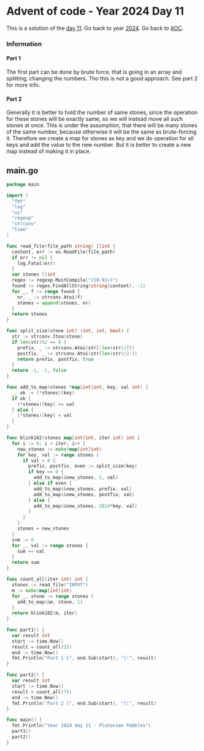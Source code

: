 # Advent of code - Year 2024 Day 11

This is a solution of the [day 11](https://adventofcode.com/2024/day/11). Go back to year [2024](2024.md). Go back to [AOC](../adventofcode.md).

### Information

#### Part 1

The first part can be done by brute force, that is going in an array and splitting, changing the numbers. Tho this is not a good approach. See part 2 for more info.

#### Part 2

Generally it is better to hold the number of same stones, since the operation for these stones will be exactly same, so we will instead move all such stones at once. This is under the assumption, that there will be many stones of the same number, because otherwise it will be the same as brute-forcing it. Therefore we create a map for stones as key and we do operation for all keys and add the value to the new number. But it is better to create a new map instead of making it in place.

## main.go

```go
package main

import (
  "fmt"
  "log"
  "os"
  "regexp"
  "strconv"
  "time"
)

func read_file(file_path string) []int {
  content, err := os.ReadFile(file_path)
  if err != nil {
    log.Fatal(err)
  }
  var stones []int
  regex := regexp.MustCompile("([0-9]+)")
  found := regex.FindAllString(string(content), -1)
  for _, f := range found {
    nr, _ := strconv.Atoi(f)
    stones = append(stones, nr)
  }
  return stones
}

func split_size(stone int) (int, int, bool) {
  str := strconv.Itoa(stone)
  if len(str)%2 == 0 {
    prefix, _ := strconv.Atoi(str[:len(str)/2])
    postfix, _ := strconv.Atoi(str[len(str)/2:])
    return prefix, postfix, true
  }
  return -1, -1, false
}

func add_to_map(stones *map[int]int, key, val int) {
  _, ok := (*stones)[key]
  if ok {
    (*stones)[key] += val
  } else {
    (*stones)[key] = val
  }
}

func blink182(stones map[int]int, iter int) int {
  for i := 0; i < iter; i++ {
    new_stones := make(map[int]int)
    for key, val := range stones {
      if val > 0 {
        prefix, postfix, even := split_size(key)
        if key == 0 {
          add_to_map(&new_stones, 1, val)
        } else if even {
          add_to_map(&new_stones, prefix, val)
          add_to_map(&new_stones, postfix, val)
        } else {
          add_to_map(&new_stones, 2024*key, val)
        }
      }
    }
    stones = new_stones
  }
  sum := 0
  for _, val := range stones {
    sum += val
  }
  return sum
}

func count_all(iter int) int {
  stones := read_file("INPUT")
  m := make(map[int]int)
  for _, stone := range stones {
    add_to_map(&m, stone, 1)
  }
  return blink182(m, iter)
}

func part1() {
  var result int
  start := time.Now()
  result = count_all(25)
  end := time.Now()
  fmt.Println("Part 1 [", end.Sub(start), "]:", result)
}

func part2() {
  var result int
  start := time.Now()
  result = count_all(75)
  end := time.Now()
  fmt.Println("Part 2 [", end.Sub(start), "]:", result)
}

func main() {
  fmt.Println("Year 2024 day 11 - Plutonian Pebbles")
  part1()
  part2()
}
```

